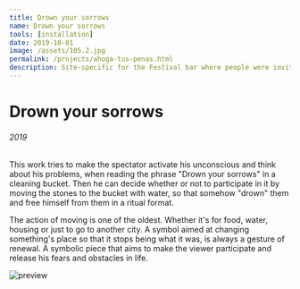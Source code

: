 ```yaml
---
title: Drown your sorrows
name: Drown your sorrows
tools: [installation]
date: 2019-10-01
image: /assets/105.2.jpg
permalink: /projects/ahoga-tus-penas.html
description: Site-specific for the Festival bar where people were invited to reflect on their sorrows.
---
```


# Drown your sorrows

###### 2019

This work tries to make the spectator activate his unconscious and think about his problems, when reading the phrase "Drown your sorrows" in a cleaning bucket. Then he can decide whether or not to participate in it by moving the stones to the bucket with water, so that somehow "drown" them and free himself from them in a ritual format.

The action of moving is one of the oldest. Whether it's for food, water, housing or just to go to another city. A symbol aimed at changing something's place so that it stops being what it was, is always a gesture of renewal. A symbolic piece that aims to make the viewer participate and release his fears and obstacles in life.

![preview](/assets/105.1.gif)
